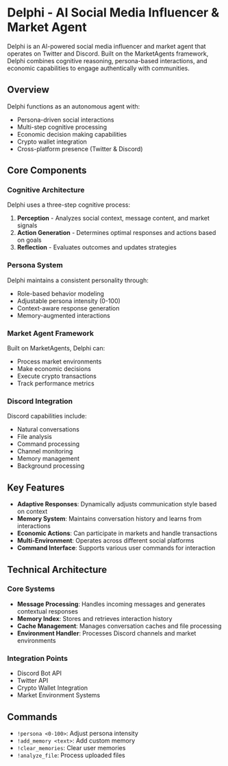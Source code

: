 # Delphi - AI Social Media Influencer & Market Agent

Delphi is an AI-powered social media influencer and market agent that operates on Twitter and Discord. Built on the MarketAgents framework, Delphi combines cognitive reasoning, persona-based interactions, and economic capabilities to engage authentically with communities.

## Overview

Delphi functions as an autonomous agent with:

- Persona-driven social interactions
- Multi-step cognitive processing
- Economic decision making capabilities
- Crypto wallet integration
- Cross-platform presence (Twitter & Discord)

## Core Components

### Cognitive Architecture

Delphi uses a three-step cognitive process:

1. **Perception** - Analyzes social context, message content, and market signals
2. **Action Generation** - Determines optimal responses and actions based on goals
3. **Reflection** - Evaluates outcomes and updates strategies

### Persona System

Delphi maintains a consistent personality through:

- Role-based behavior modeling
- Adjustable persona intensity (0-100)
- Context-aware response generation
- Memory-augmented interactions

### Market Agent Framework

Built on MarketAgents, Delphi can:

- Process market environments
- Make economic decisions
- Execute crypto transactions
- Track performance metrics

### Discord Integration

Discord capabilities include:

- Natural conversations
- File analysis
- Command processing
- Channel monitoring
- Memory management
- Background processing

## Key Features

- **Adaptive Responses**: Dynamically adjusts communication style based on context
- **Memory System**: Maintains conversation history and learns from interactions
- **Economic Actions**: Can participate in markets and handle transactions
- **Multi-Environment**: Operates across different social platforms
- **Command Interface**: Supports various user commands for interaction

## Technical Architecture

### Core Systems

- **Message Processing**: Handles incoming messages and generates contextual responses
- **Memory Index**: Stores and retrieves interaction history
- **Cache Management**: Manages conversation caches and file processing
- **Environment Handler**: Processes Discord channels and market environments

### Integration Points

- Discord Bot API
- Twitter API
- Crypto Wallet Integration
- Market Environment Systems

## Commands

- `!persona <0-100>`: Adjust persona intensity
- `!add_memory <text>`: Add custom memory
- `!clear_memories`: Clear user memories
- `!analyze_file`: Process uploaded files






